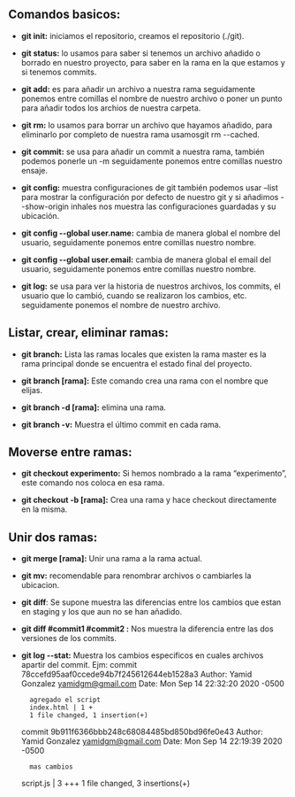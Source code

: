 ## Comandos basicos:

* **git init:** iniciamos el repositorio, creamos el repositorio (./git).

* **git status:** lo usamos para saber si tenemos un archivo añadido o borrado en nuestro proyecto, para saber en la rama en la que estamos y si tenemos commits.

* **git add:** es para añadir un archivo a nuestra rama seguidamente ponemos entre comillas el nombre de nuestro archivo o poner un punto para añadir todos los archios de nuestra carpeta.

* **git rm:** lo usamos para borrar un archivo que hayamos añadido, para eliminarlo por completo de nuestra rama usamosgit rm --cached.

* **git commit:** se usa para añadir un commit a nuestra rama, también podemos ponerle un -m seguidamente ponemos entre comillas nuestro ensaje.

* **git config:** muestra configuraciones de git también podemos usar –list para mostrar la configuración por defecto de nuestro git y si añadimos --show-origin inhales nos muestra las configuraciones guardadas y su ubicación.

* **git config --global user.name:** cambia de manera global el nombre del usuario, seguidamente ponemos entre comillas nuestro nombre.

* **git config --global user.email:** cambia de manera global el email del usuario, seguidamente ponemos entre comillas nuestro nombre.

* **git log:** se usa para ver la historia de nuestros archivos, los commits, el usuario que lo cambió, cuando se realizaron los cambios, etc. seguidamente ponemos el nombre de nuestro archivo.

## Listar, crear, eliminar ramas:

* **git branch:** Lista las ramas locales que existen la rama master es la rama principal donde se encuentra el estado final del proyecto.

* **git branch [rama]:** Este comando crea una rama con el nombre que elijas.

* **git branch -d [rama]:**  elimina una rama.

* **git branch -v:** Muestra el último commit en cada rama.


## Moverse entre ramas:

* **git checkout experimento:** Si hemos nombrado a la rama “experimento”, este comando nos coloca en esa rama.

* **git checkout -b [rama]:** Crea una rama y hace checkout directamente en la misma.


## Unir dos ramas:

* **git merge [rama]:** Unir una rama a la rama actual.


* **git mv:** recomendable para renombrar archivos o cambiarles la ubicacion. 

* **git diff**: Se supone muestra las diferencias entre los cambios que estan en staging y los que aun no se han añadido.

* **git diff #commit1 #commit2 :** Nos muestra la diferencia entre las dos versiones de los commits.

* **git log --stat:** Muestra los cambios especificos en cuales archivos apartir del commit. Ejm:
    commit 78ccefd95aaf0ccede94b7f245612644eb1528a3
    Author: Yamid Gonzalez <yamidgm@gmail.com>
    Date:   Mon Sep 14 22:32:20 2020 -0500    

        agregado el script 
        index.html | 1 + 
        1 file changed, 1 insertion(+)

    commit 9b911f6366bbb248c68084485bd850bd96fe0e43
    Author: Yamid Gonzalez <yamidgm@gmail.com>
    Date:   Mon Sep 14 22:19:39 2020 -0500    

        mas cambios 
    script.js | 3 +++
    1 file changed, 3 insertions(+)



